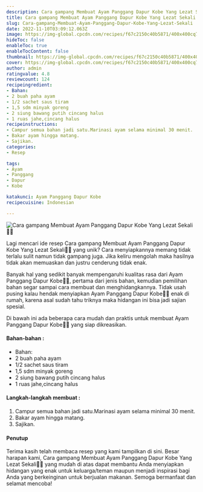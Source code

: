 ```yaml
---
description: Cara gampang Membuat Ayam Panggang Dapur Kobe Yang Lezat Sekali"
title: Cara gampang Membuat Ayam Panggang Dapur Kobe Yang Lezat Sekali
slug: Cara-gampang-Membuat-Ayam-Panggang-Dapur-Kobe-Yang-Lezat-Sekali
date: 2022-11-10T03:09:12.063Z
image: https://img-global.cpcdn.com/recipes/f67c2150c40b5871/400x400cq70/photo.jpg
hideToc: false
enableToc: true
enableTocContent: false
thumbnail: https://img-global.cpcdn.com/recipes/f67c2150c40b5871/400x400cq70/photo.jpg
cover: https://img-global.cpcdn.com/recipes/f67c2150c40b5871/400x400cq70/photo.jpg
author: admin
ratingvalue: 4.8
reviewcount: 124
recipeingredient:
- Bahan:
- 2 buah paha ayam
- 1/2 sachet saus tiram
- 1,5 sdm minyak goreng
- 2 siung bawang putih cincang halus
- 1 ruas jahe,cincang halus
recipeinstructions:
- Campur semua bahan jadi satu.Marinasi ayam selama minimal 30 menit.
- Bakar ayam hingga matang.
- Sajikan.
categories:
- Resep

tags:
- Ayam
- Panggang
- Dapur
- Kobe

katakunci: Ayam Panggang Dapur Kobe
recipecuisine: Indonesian

---
```


![Cara gampang Membuat Ayam Panggang Dapur Kobe Yang Lezat Sekali👩‍🍳](https://img-global.cpcdn.com/recipes/f67c2150c40b5871/400x400cq70/photo.jpg)

Lagi mencari ide resep Cara gampang Membuat Ayam Panggang Dapur Kobe Yang Lezat Sekali👩‍🍳 yang unik? Cara menyiapkannya memang tidak terlalu sulit namun tidak gampang juga. Jika keliru mengolah maka hasilnya tidak akan memuaskan dan justru cenderung tidak enak.

Banyak hal yang sedikit banyak mempengaruhi kualitas rasa dari Ayam Panggang Dapur Kobe👩‍🍳, pertama dari jenis bahan, kemudian pemilihan bahan segar sampai cara membuat dan menghidangkannya. Tidak usah pusing kalau hendak menyiapkan Ayam Panggang Dapur Kobe👩‍🍳 enak di rumah, karena asal sudah tahu triknya maka hidangan ini bisa jadi sajian spesial.

Di bawah ini ada beberapa cara mudah dan praktis untuk membuat Ayam Panggang Dapur Kobe👩‍🍳 yang siap dikreasikan.

<!--inarticleads1-->

#### Bahan-bahan :

- Bahan:
- 2 buah paha ayam
- 1/2 sachet saus tiram
- 1,5 sdm minyak goreng
- 2 siung bawang putih cincang halus
- 1 ruas jahe,cincang halus

<!--inarticleads2-->

#### Langkah-langkah membuat :

1. Campur semua bahan jadi satu.Marinasi ayam selama minimal 30 menit.
1. Bakar ayam hingga matang.
1. Sajikan.

#### Penutup

Terima kasih telah membaca resep yang kami tampilkan di sini. Besar harapan kami, Cara gampang Membuat Ayam Panggang Dapur Kobe Yang Lezat Sekali👩‍🍳 yang mudah di atas dapat membantu Anda menyiapkan hidangan yang enak untuk keluarga/teman maupun menjadi inspirasi bagi Anda yang berkeinginan untuk berjualan makanan. Semoga bermanfaat dan selamat mencoba!